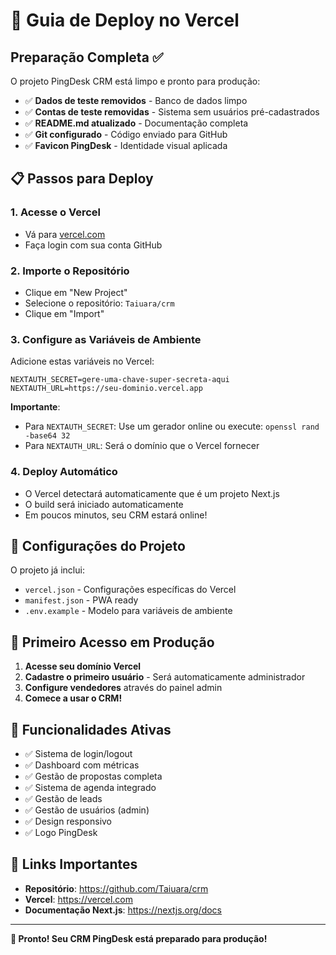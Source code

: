 # 🚀 Guia de Deploy no Vercel

## Preparação Completa ✅

O projeto PingDesk CRM está limpo e pronto para produção:

- ✅ **Dados de teste removidos** - Banco de dados limpo
- ✅ **Contas de teste removidas** - Sistema sem usuários pré-cadastrados  
- ✅ **README.md atualizado** - Documentação completa
- ✅ **Git configurado** - Código enviado para GitHub
- ✅ **Favicon PingDesk** - Identidade visual aplicada

## 📋 Passos para Deploy

### 1. Acesse o Vercel
- Vá para [vercel.com](https://vercel.com)
- Faça login com sua conta GitHub

### 2. Importe o Repositório
- Clique em "New Project"
- Selecione o repositório: `Taiuara/crm`
- Clique em "Import"

### 3. Configure as Variáveis de Ambiente
Adicione estas variáveis no Vercel:

```env
NEXTAUTH_SECRET=gere-uma-chave-super-secreta-aqui
NEXTAUTH_URL=https://seu-dominio.vercel.app
```

**Importante**: 
- Para `NEXTAUTH_SECRET`: Use um gerador online ou execute: `openssl rand -base64 32`
- Para `NEXTAUTH_URL`: Será o domínio que o Vercel fornecer

### 4. Deploy Automático
- O Vercel detectará automaticamente que é um projeto Next.js
- O build será iniciado automaticamente
- Em poucos minutos, seu CRM estará online!

## 🔧 Configurações do Projeto

O projeto já inclui:
- `vercel.json` - Configurações específicas do Vercel
- `manifest.json` - PWA ready
- `.env.example` - Modelo para variáveis de ambiente

## 🎯 Primeiro Acesso em Produção

1. **Acesse seu domínio Vercel**
2. **Cadastre o primeiro usuário** - Será automaticamente administrador
3. **Configure vendedores** através do painel admin
4. **Comece a usar o CRM!**

## 📱 Funcionalidades Ativas

- ✅ Sistema de login/logout
- ✅ Dashboard com métricas
- ✅ Gestão de propostas completa
- ✅ Sistema de agenda integrado
- ✅ Gestão de leads
- ✅ Gestão de usuários (admin)
- ✅ Design responsivo
- ✅ Logo PingDesk

## 🔗 Links Importantes

- **Repositório**: https://github.com/Taiuara/crm
- **Vercel**: https://vercel.com
- **Documentação Next.js**: https://nextjs.org/docs

---

**🎉 Pronto! Seu CRM PingDesk está preparado para produção!**
